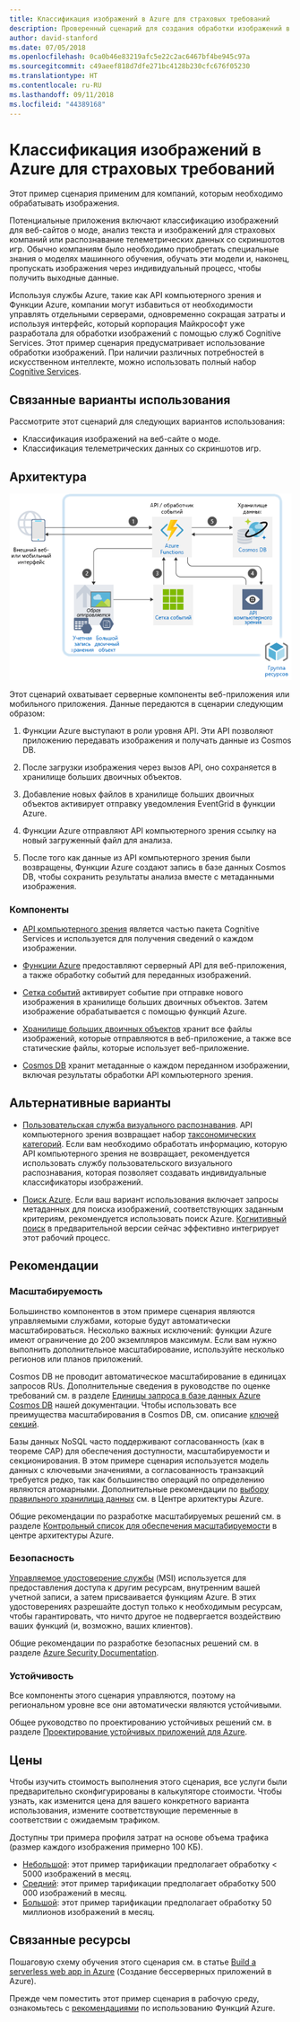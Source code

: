 ```yaml
---
title: Классификация изображений в Azure для страховых требований
description: Проверенный сценарий для создания обработки изображений в приложениях Azure.
author: david-stanford
ms.date: 07/05/2018
ms.openlocfilehash: 0ca0b46e83219afc5e22c2ac6467bf4be945c97a
ms.sourcegitcommit: c49aeef818d7dfe271bc4128b230cfc676f05230
ms.translationtype: HT
ms.contentlocale: ru-RU
ms.lasthandoff: 09/11/2018
ms.locfileid: "44389168"
---
```

# <a name="image-classification-for-insurance-claims-on-azure"></a>Классификация изображений в Azure для страховых требований

Этот пример сценария применим для компаний, которым необходимо обрабатывать изображения.

Потенциальные приложения включают классификацию изображений для веб-сайтов о моде, анализ текста и изображений для страховых компаний или распознавание телеметрических данных со скриншотов игр. Обычно компаниям было необходимо приобретать специальные знания о моделях машинного обучения, обучать эти модели и, наконец, пропускать изображения через индивидуальный процесс, чтобы получить выходные данные.

Используя службы Azure, такие как API компьютерного зрения и Функции Azure, компании могут избавиться от необходимости управлять отдельными серверами, одновременно сокращая затраты и используя интерфейс, который корпорация Майкрософт уже разработала для обработки изображений с помощью служб Cognitive Services. Этот пример сценария предусматривает использование обработки изображений. При наличии различных потребностей в искусственном интеллекте, можно использовать полный набор [Cognitive Services][cognitive-docs].

## <a name="related-use-cases"></a>Связанные варианты использования

Рассмотрите этот сценарий для следующих вариантов использования:

* Классификация изображений на веб-сайте о моде.
* Классификация телеметрических данных со скриншотов игр.

## <a name="architecture"></a>Архитектура

![Архитектура интеллектуального приложения компьютерного зрения][architecture-computer-vision]

Этот сценарий охватывает серверные компоненты веб-приложения или мобильного приложения. Данные передаются в сценарии следующим образом:

1. Функции Azure выступают в роли уровня API. Эти API позволяют приложению передавать изображения и получать данные из Cosmos DB.

2. После загрузки изображения через вызов API, оно сохраняется в хранилище больших двоичных объектов.

3. Добавление новых файлов в хранилище больших двоичных объектов активирует отправку уведомления EventGrid в функции Azure.

4. Функции Azure отправляют API компьютерного зрения ссылку на новый загруженный файл для анализа.

5. После того как данные из API компьютерного зрения были возвращены, Функции Azure создают запись в базе данных Cosmos DB, чтобы сохранить результаты анализа вместе с метаданными изображения.

### <a name="components"></a>Компоненты

* [API компьютерного зрения][computer-vision-docs] является частью пакета Cognitive Services и используется для получения сведений о каждом изображении.

* [Функции Azure][functions-docs] предоставляют серверный API для веб-приложения, а также обработку событий для переданных изображений.

* [Сетка событий][eventgrid-docs] активирует событие при отправке нового изображения в хранилище больших двоичных объектов. Затем изображение обрабатывается с помощью функций Azure.

* [Хранилище больших двоичных объектов][storage-docs] хранит все файлы изображений, которые отправляются в веб-приложение, а также все статические файлы, которые использует веб-приложение.

* [Cosmos DB][cosmos-docs] хранит метаданные о каждом переданном изображении, включая результаты обработки API компьютерного зрения.

## <a name="alternatives"></a>Альтернативные варианты

* [Пользовательская служба визуального распознавания][custom-vision-docs]. API компьютерного зрения возвращает набор [таксономических категорий][cv-categories]. Если вам необходимо обработать информацию, которую API компьютерного зрения не возвращает, рекомендуется использовать службу пользовательского визуального распознавания, которая позволяет создавать индивидуальные классификаторы изображений.

* [Поиск Azure][azure-search-docs]. Если ваш вариант использования включает запросы метаданных для поиска изображений, соответствующих заданным критериям, рекомендуется использовать поиск Azure. [Когнитивный поиск][cognitive-search] в предварительной версии сейчас эффективно интегрирует этот рабочий процесс.

## <a name="considerations"></a>Рекомендации

### <a name="scalability"></a>Масштабируемость

Большинство компонентов в этом примере сценария являются управляемыми службами, которые будут автоматически масштабироваться. Несколько важных исключений: функции Azure имеют ограничение до 200 экземпляров максимум. Если вам нужно выполнить дополнительное масштабирование, используйте несколько регионов или планов приложений.

Cosmos DB не проводит автоматическое масштабирование в единицах запросов RUs.  Дополнительные сведения в руководстве по оценке требований см. в разделе [Единицы запроса в базе данных Azure Cosmos DB][request-units] нашей документации. Чтобы использовать все преимущества масштабирования в Cosmos DB, см. описание [ключей секций][partition-key].

Базы данных NoSQL часто поддерживают согласованность (как в теореме CAP) для обеспечения доступности, масштабируемости и секционирования.  В этом примере сценария используется модель данных с ключевыми значениями, а согласованность транзакций требуется редко, так как большинство операций по определению являются атомарными. Дополнительные рекомендации по [выбору правильного хранилища данных](../../guide/technology-choices/data-store-overview.md) см. в Центре архитектуры Azure.

Общие рекомендации по разработке масштабируемых решений см. в разделе [Контрольный список для обеспечения масштабируемости][scalability] в центре архитектуры Azure.

### <a name="security"></a>Безопасность

[Управляемое удостоверение службы][msi] (MSI) используется для предоставления доступа к другим ресурсам, внутренним вашей учетной записи, а затем присваивается функциям Azure. В этих удостоверениях разрешайте доступ только к необходимым ресурсам, чтобы гарантировать, что ничто другое не подвергается воздействию ваших функций (и, возможно, ваших клиентов).  

Общие рекомендации по разработке безопасных решений см. в разделе [Azure Security Documentation][security].

### <a name="resiliency"></a>Устойчивость

Все компоненты этого сценария управляются, поэтому на региональном уровне все они автоматически являются устойчивыми.

Общее руководство по проектированию устойчивых решений см. в разделе [Проектирование устойчивых приложений для Azure][resiliency].

## <a name="pricing"></a>Цены

Чтобы изучить стоимость выполнения этого сценария, все услуги были предварительно сконфигурированы в калькуляторе стоимости. Чтобы узнать, как изменится цена для вашего конкретного варианта использования, измените соответствующие переменные в соответствии с ожидаемым трафиком.

Доступны три примера профиля затрат на основе объема трафика (размер каждого изображения примерно 100 КБ).

* [Небольшой][pricing]: этот пример тарификации предполагает обработку &lt; 5000 изображений в месяц.
* [Средний][medium-pricing]: этот пример тарификации предполагает обработку 500 000 изображений в месяц.
* [Большой][large-pricing]: этот пример тарификации предполагает обработку 50 миллионов изображений в месяц.

## <a name="related-resources"></a>Связанные ресурсы

Пошаговую схему обучения этого сценария см. в статье [Build a serverless web app in Azure][serverless] (Создание бессерверных приложений в Azure).  

Прежде чем поместить этот пример сценария в рабочую среду, ознакомьтесь с [рекомендациями][functions-best-practices] по использованию Функций Azure.

<!-- links -->
[pricing]: https://azure.com/e/f9b59d238b43423683db73f4a31dc380
[medium-pricing]: https://azure.com/e/7c7fc474db344b87aae93bc29ae27108
[large-pricing]: https://azure.com/e/cbadbca30f8640d6a061f8457a74ba7d
[functions-docs]: /azure/azure-functions/
[computer-vision-docs]: /azure/cognitive-services/computer-vision/home
[storage-docs]: /azure/storage/
[azure-search-docs]: /azure/search/
[cognitive-search]: /azure/search/cognitive-search-concept-intro
[architecture-computer-vision]: ./media/architecture-computer-vision.png
[serverless]: /azure/functions/tutorial-static-website-serverless-api-with-database
[cosmos-docs]: /azure/cosmos-db/
[eventgrid-docs]: /azure/event-grid/
[cognitive-docs]: /azure/#pivot=products&panel=ai
[custom-vision-docs]: /azure/cognitive-services/Custom-Vision-Service/home
[cv-categories]: /azure/cognitive-services/computer-vision/home#the-86-category-concept
[resiliency]: /azure/architecture/resiliency/
[security]: /azure/security/
[scalability]: /azure/architecture/checklist/scalability
[functions-best-practices]: /azure/azure-functions/functions-best-practices
[msi]: /azure/app-service/app-service-managed-service-identity
[request-units]: /azure/cosmos-db/request-units
[partition-key]: /azure/cosmos-db/partition-data